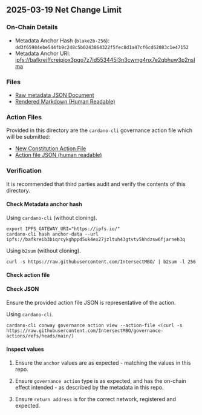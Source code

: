 ## 2025-03-19 Net Change Limit

### On-Chain Details

- Metadata Anchor Hash (`blake2b-256`): `dd3f65984ebe544fb9c248c5b0243864322f5fec8d1a47cf6cd62083c1e47152`
- Metadata Anchor URI: <ipfs://bafkreiffcreipjox3pgo7z7id553445l3n3cwmg4nx7e2qbhuw3p2nslma>

### Files

- [Raw metadata JSON Document](./metadata.jsonld)
- [Rendered Markdown (Human Readable)](./metadata.jsonld.md)

### Action Files

Provided in this directory are the `cardano-cli` governance action file which will be submitted:

- [New Constitution Action File](./new-const-replace-interim.action)
- [Action file JSON (human readable)](./new-const-replace-interim.action.json)

### Verification

It is recommended that third parties audit and verify the contents of this directory.

#### Check Metadata anchor hash

Using `cardano-cli` (without cloning).

```shell
export IPFS_GATEWAY_URI="https://ipfs.io/"
cardano-cli hash anchor-data --url ipfs://bafkreib3biqrcykghppd5uk4ex27jzltuh43gtvtv5hhdzsw6fjarneh3q
```

Using `b2sum` (without cloning).

```shell
curl -s https://raw.githubusercontent.com/IntersectMBO/ | b2sum -l 256
```

#### Check action file

#### Check JSON

Ensure the provided action file JSON is representative of the action.

Using `cardano-cli`.

```shell
cardano-cli conway governance action view --action-file <(curl -s https://raw.githubusercontent.com/IntersectMBO/governance-actions/refs/heads/main/)
```

#### Inspect values

1. Ensure the `anchor` values are as expected - matching the values in this repo.

2. Ensure `governance action` type is as expected, and has the on-chain effect intended - as described by the metadata in this repo.

3. Ensure `return address` is for the correct network, registered and expected.
